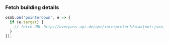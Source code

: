 ### Fetch building details

~~~ javascript
osmb.on('pointerdown', e => {
  if (e.target) {
    // fetch URL http://overpass-api.de/api/interpreter?data=[out:json];(way(e.target.id);node(w));out;
  }
});
~~~
